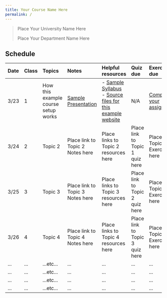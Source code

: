 ```yaml
---
title: Your Course Name Here
permalink: /
---
```


> Place Your University Name Here
>
> Place Your Department Name Here

## Schedule

| Date | Class | Topics                              | Notes                                                | Helpful resources                                                                                                                     | Quiz due                        | Exercise due                                                         |
| :--- | :---- | :---------------------------------- | :--------------------------------------------------- | :------------------------------------------------------------------------------------------------------------------------------------ | :------------------------------ | :------------------------------------------------------------------- |
| 3/23 | 1     | How this example course setup works | [Sample Presentation](./slides/sample-presentation/) | - [Sample Syllabus](./syllabus/)<br />- [Source files for this example website](https://github.com/bloombar/example-course-materials) | N/A                             | [Complete your assignment!](https://classroom.github.com/a/3PHuVk8D) |
| 3/24 | 2     | Topic 2                             | Place link to Topic 2 Notes here                     | Place links to Topic 2 resources here                                                                                                 | Place link to Topic 1 quiz here | Place link to Topic 1 Exercise here                                  |
| 3/25 | 3     | Topic 3                             | Place link to Topic 3 Notes here                     | Place links to Topic 3 resources here                                                                                                 | Place link to Topic 2 quiz here | Place link to Topic 2 Exercise here                                  |
| 3/26 | 4     | Topic 4                             | Place link to Topic 4 Notes here                     | Place links to Topic 4 resources here                                                                                                 | Place link to Topic 3 quiz here | Place link to Topic 3 Exercise here                                  |
| ...  | ...   | ...etc...                           | ...                                                  | ...                                                                                                                                   | ...                             | ...                                                                  |
| ...  | ...   | ...etc...                           | ...                                                  | ...                                                                                                                                   | ...                             | ...                                                                  |
| ...  | ...   | ...etc...                           | ...                                                  | ...                                                                                                                                   | ...                             | ...                                                                  |
| ...  | ...   | ...etc...                           | ...                                                  | ...                                                                                                                                   | ...                             | ...                                                                  |
